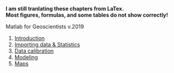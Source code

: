 **I am still tranlating these chapters from LaTex.**\
**Most figures, formulas, and some tables do not show correctly!**

Matlab for Geoscientists v.2019

1. [Introduction](https://angelrodes.github.io/Matlab_for_Geoscientists/1_Introduction_to_Matlab_and_Octave)
2. [Importing data & Statistics](https://angelrodes.github.io/Matlab_for_Geoscientists/2_Importing_data_and_Statistics)
3. [Data calibration](https://angelrodes.github.io/Matlab_for_Geoscientists/3_Data_calibration)
4. [Modeling](https://angelrodes.github.io/Matlab_for_Geoscientists/4_Modeling)
5. [Maps](https://angelrodes.github.io/Matlab_for_Geoscientists/5_Maps)
